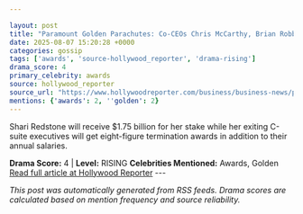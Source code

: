 ```yaml
---

layout: post
title: "Paramount Golden Parachutes: Co-CEOs Chris McCarthy, Brian Robbins to Get $18 Million Payouts"
date: 2025-08-07 15:20:28 +0000
categories: gossip
tags: ['awards', 'source-hollywood_reporter', 'drama-rising']
drama_score: 4
primary_celebrity: awards
source: hollywood_reporter
source_url: "https://www.hollywoodreporter.com/business/business-news/paramount-chris-mccarthy-brian-robbins-pay-1236339354/"
mentions: {'awards': 2, ''golden': 2}
---
```


Shari Redstone will receive $1.75 billion for her stake while her exiting C-suite executives will get eight-figure termination awards in addition to their annual salaries.

**Drama Score:** 4 | **Level:** RISING **Celebrities Mentioned:** Awards, Golden [Read full article at Hollywood Reporter](https://www.hollywoodreporter.com/business/business-news/paramount-chris-mccarthy-brian-robbins-pay-1236339354/) --- 

*This post was automatically generated from RSS feeds. Drama scores are calculated based on mention frequency and source reliability.*